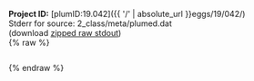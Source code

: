 **Project ID:** [plumID:19.042]({{ '/' | absolute_url }}eggs/19/042/)  
Stderr for source:  2_class/meta/plumed.dat   
(download [zipped raw stdout](plumed.dat.plumed_master.stdout.txt.zip))  
{% raw %}
<pre>
</pre>
{% endraw %}
